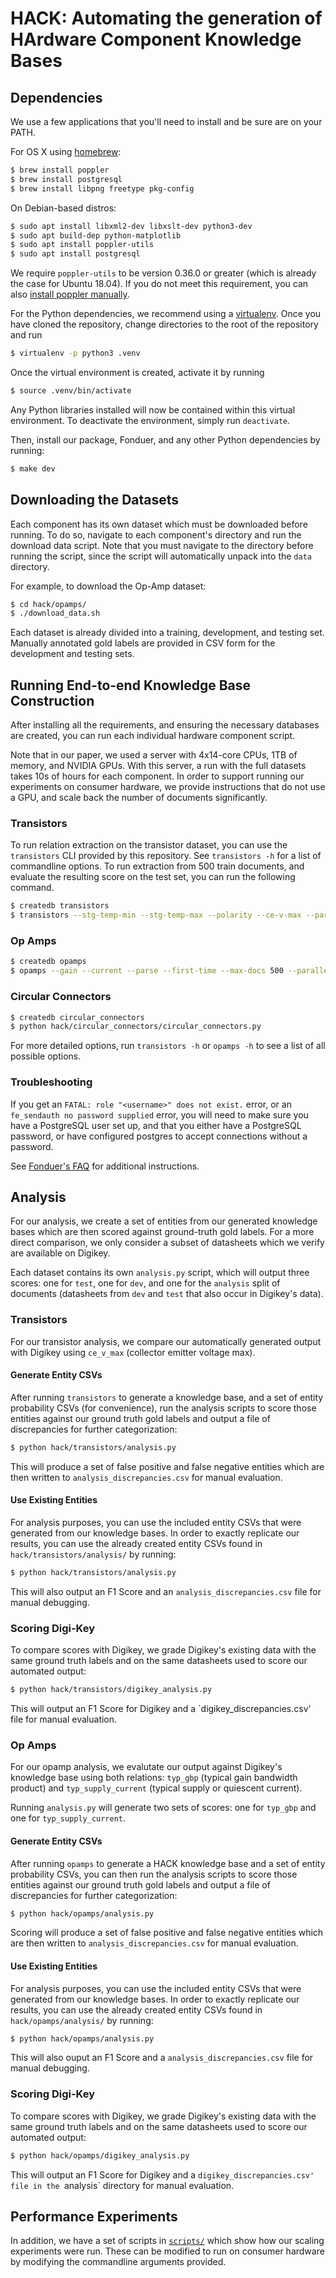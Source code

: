 # HACK: Automating the generation of HArdware Component Knowledge Bases

## Dependencies

We use a few applications that you'll need to install and be sure are on your
PATH.

For OS X using [homebrew](https://brew.sh):

```bash
$ brew install poppler
$ brew install postgresql
$ brew install libpng freetype pkg-config
```

On Debian-based distros:

```bash
$ sudo apt install libxml2-dev libxslt-dev python3-dev
$ sudo apt build-dep python-matplotlib
$ sudo apt install poppler-utils
$ sudo apt install postgresql
```

We require `poppler-utils` to be version 0.36.0 or greater (which is already
the case for Ubuntu 18.04). If you do not meet this requirement, you can also
[install poppler manually](https://poppler.freedesktop.org/).

For the Python dependencies, we recommend using a
[virtualenv](https://virtualenv.pypa.io/en/stable/). Once you have cloned the
repository, change directories to the root of the repository and run

```bash
$ virtualenv -p python3 .venv
```

Once the virtual environment is created, activate it by running

```bash
$ source .venv/bin/activate
```

Any Python libraries installed will now be contained within this virtual
environment. To deactivate the environment, simply run `deactivate`.

Then, install our package, Fonduer, and any other Python dependencies by running:

```bash
$ make dev
```

## Downloading the Datasets

Each component has its own dataset which must be downloaded before running. To
do so, navigate to each component's directory and run the download data script.
Note that you must navigate to the directory before running the script, since
the script will automatically unpack into the `data` directory.

For example, to download the Op-Amp dataset:

```bash
$ cd hack/opamps/
$ ./download_data.sh
```

Each dataset is already divided into a training, development, and testing set.
Manually annotated gold labels are provided in CSV form for the development and
testing sets.

## Running End-to-end Knowledge Base Construction

After installing all the requirements, and ensuring the necessary databases
are created, you can run each individual hardware component script.

Note that in our paper, we used a server with 4x14-core CPUs, 1TB of memory, and
NVIDIA GPUs. With this server, a run with the full datasets takes 10s of hours
for each component. In order to support running our experiments on consumer
hardware, we provide instructions that do not use a GPU, and scale back the
number of documents significantly.

### Transistors

To run relation extraction on the transistor dataset, you can use the
`transistors` CLI provided by this repository. See `transistors -h` for a list
of commandline options. To run extraction from 500 train documents, and evaluate
the resulting score on the test set, you can run the following command.

```bash
$ createdb transistors
$ transistors --stg-temp-min --stg-temp-max --polarity --ce-v-max --parse --first-time --max-docs 500 --parallel 4 --conn-string="postgresql://<user>:<pw>@<host>:<port>/transistors"
```

### Op Amps

```bash
$ createdb opamps
$ opamps --gain --current --parse --first-time --max-docs 500 --parallel 4 --conn-string="postgresql://<user>:<pw>@<host>:<port>/opamps"
```

### Circular Connectors

```bash
$ createdb circular_connectors
$ python hack/circular_connectors/circular_connectors.py
```

For more detailed options, run `transistors -h` or `opamps -h` to see a list of
all possible options.

### Troubleshooting

If you get an `FATAL: role "<username>" does not exist.` error, or an
`fe_sendauth no password supplied` error, you will need to make sure you have a
PostgreSQL user set up, and that you either have a PostgreSQL password, or have
configured postgres to accept connections without a password.

See [Fonduer's FAQ](https://fonduer.readthedocs.io/en/latest/user/faqs.html#)
for additional instructions.


## Analysis
For our analysis, we create a set of entities from our generated knowledge bases
which are then scored against ground-truth gold labels. For a more direct
comparison, we only consider a subset of datasheets which we verify are
available on Digikey.

Each dataset contains its own `analysis.py` script, which will output three
scores: one for `test`, one for `dev`, and one for the `analysis` split of
documents (datasheets from `dev` and `test` that also occur in Digikey's data).

### Transistors
For our transistor analysis, we compare our automatically generated output with
Digikey using `ce_v_max` (collector emitter voltage max).

#### Generate Entity CSVs
After running `transistors` to generate a knowledge base, and a set of entity
probability CSVs (for convenience), run the analysis scripts to score those
entities against our ground truth gold labels and output a file of discrepancies
for further categorization:

```bash
$ python hack/transistors/analysis.py
```

This will produce a set of false positive and false negative entities which
are then written to `analysis_discrepancies.csv` for manual evaluation.

#### Use Existing Entities
For analysis purposes, you can use the included entity CSVs that were generated
from our knowledge bases. In order to exactly replicate our results, you can use
the already created entity CSVs found in `hack/transistors/analysis/` by
running:

```bash
$ python hack/transistors/analysis.py
```

This will also output an F1 Score and an `analysis_discrepancies.csv` file for
manual debugging.

### Scoring Digi-Key
To compare scores with Digikey, we grade Digikey's existing data with the same
ground truth labels and on the same datasheets used to score our automated
output:

```bash
$ python hack/transistors/digikey_analysis.py
```

This will output an F1 Score for Digikey and a `digikey_discrepancies.csv' file
for manual evaluation.

### Op Amps
For our opamp analysis, we evalutate our output against Digikey's knowledge base
using both relations: `typ_gbp` (typical gain bandwidth product) and
`typ_supply_current` (typical supply or quiescent current).

Running `analysis.py` will generate two sets of scores: one for `typ_gbp` and
one for `typ_supply_current`.

#### Generate Entity CSVs
After running `opamps` to generate a HACK knowledge base and a set of
entity probability CSVs, you can then run the analysis scripts to score those
entities against our ground truth gold labels and output a file of discrepancies
for further categorization:

```bash
$ python hack/opamps/analysis.py
```

Scoring will produce a set of false positive and false negative entities which
are then written to `analysis_discrepancies.csv` for manual evaluation.

#### Use Existing Entities
For analysis purposes, you can use the included entity CSVs that were generated
from our knowledge bases. In order to exactly replicate our results, you can use
the already created entity CSVs found in `hack/opamps/analysis/` by
running:

```bash
$ python hack/opamps/analysis.py
```

This will also ouput an F1 Score and a `analysis_discrepancies.csv` file for
manual debugging.

### Scoring Digi-Key
To compare scores with Digikey, we grade Digikey's existing data with the same
ground truth labels and on the same datasheets used to score our automated
output:

```bash
$ python hack/opamps/digikey_analysis.py
```

This will output an F1 Score for Digikey and a `digikey_discrepancies.csv' file
in the `analysis` directory for manual evaluation.

## Performance Experiments

In addition, we have a set of scripts in [`scripts/`](./scripts/) which show how
our scaling experiments were run. These can be modified to run on consumer
hardware by modifying the commandline arguments provided.
